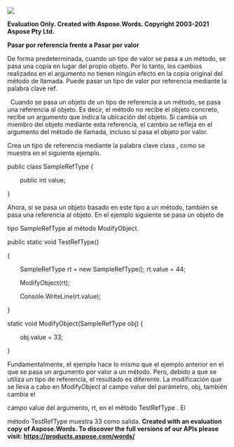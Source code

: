 ﻿![](2\_ByRef.001.png)

**Evaluation Only. Created with Aspose.Words. Copyright 2003-2021 Aspose Pty Ltd.**

**Pasar por referencia frente a Pasar por valor** 

De forma predeterminada, cuando un tipo de valor se pasa a un método, se pasa una copia en lugar del propio objeto. Por lo tanto, los cambios realizados en el argumento no tienen ningún efecto en la copia original del método de llamada. Puede pasar un tipo de valor por referencia mediante la palabra clave ref.  

` `Cuando se pasa un objeto de un tipo de referencia a un método, se pasa una referencia al objeto. Es decir, el método no recibe el objeto concreto, recibe un argumento que indica la ubicación del objeto. Si cambia un miembro del objeto mediante esta referencia, el cambio se refleja en el argumento del método de llamada, incluso si pasa el objeto por valor. 

Crea un tipo de referencia mediante la palabra clave class , como se muestra en el siguiente ejemplo. 

public class SampleRefType { 

`    `public int value; 

} 

Ahora, si se pasa un objeto basado en este tipo a un método, también se pasa una referencia al objeto. En el ejemplo siguiente se pasa un objeto de 

tipo SampleRefType al método ModifyObject. 

public static void TestRefType() 

{ 

`    `SampleRefType rt = new SampleRefType();     rt.value = 44; 

`    `ModifyObject(rt); 

`    `Console.WriteLine(rt.value); 

} 

static void ModifyObject(SampleRefType obj) { 

`    `obj.value = 33; 

} 

Fundamentalmente, el ejemplo hace lo mismo que el ejemplo anterior en el que se pasa un argumento por valor a un método. Pero, debido a que se utiliza un tipo de referencia, el resultado es diferente. La modificación que se lleva a cabo en ModifyObject al campo value del parámetro, obj, también cambia el 

campo value del argumento, rt, en el método TestRefType . El 

método TestRefType muestra 33 como salida. 
**Created with an evaluation copy of Aspose.Words. To discover the full versions of our APIs please visit: https://products.aspose.com/words/**
